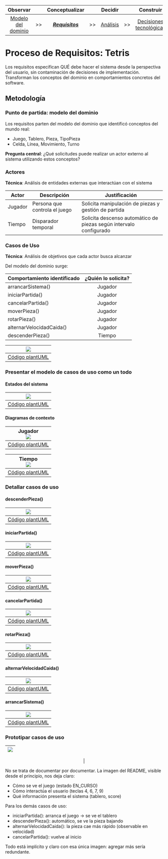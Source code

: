 <div align=center>

|Observar||Conceptualizar||Decidir||Construir||Ejecutar|
|:-:|:-:|:-:|:-:|:-:|:-:|:-:|:-:|:-:|
|[Modelo del dominio](/docs/modeloDelDominio.md)|>>|[***Requisitos***](/docs/ProcesoRequisitos.md)|>>|[Análisis](/docs/ProcesoAnalisis.md)|>>|[Decisiones tecnológicas](/docs/DecisionesTecnologicas.md)|>>|[Diseño](/docs/ProcesoDiseño.md)|>>|[Código](/src/)

</div>

# Proceso de Requisitos: Tetris

Los requisitos especifican QUÉ debe hacer el sistema desde la perspectiva del usuario, sin contaminación de decisiones de implementación. Transforman los conceptos del dominio en comportamientos concretos del software.

## Metodología

### Punto de partida: modelo del dominio

Los requisitos parten del modelo del dominio que identificó conceptos del mundo real:

- Juego, Tablero, Pieza, TipoPieza
- Celda, Línea, Movimiento, Turno

**Pregunta central**: ¿Qué solicitudes puede realizar un actor externo al sistema utilizando estos conceptos?

### Actores

**Técnica**: Análisis de entidades externas que interactúan con el sistema

<div align=center>

|Actor|Descripción|Justificación|
|-|-|-|
|Jugador|Persona que controla el juego|Solicita manipulación de piezas y gestión de partida|
|Tiempo|Disparador temporal|Solicita descenso automático de piezas según intervalo configurado|

</div>

### Casos de Uso

**Técnica**: Análisis de objetivos que cada actor busca alcanzar

Del modelo del dominio surge:

<div align=center>

|Comportamiento identificado|¿Quién lo solicita?
|-|:-:|
|arrancarSistema()|Jugador |
|iniciarPartida()|Jugador |
|cancelarPartida()|Jugador |
|moverPieza()|Jugador
|rotarPieza()|Jugador
|alternarVelocidadCaida()|Jugador
|descenderPieza()|Tiempo


|![](/images/modelosUML/DiagramaCasosUso.svg)
|:-:
|[Código plantUML](/modelosUML/DiagramaCasosUso.puml)

</div>

### Presentar el modelo de casos de uso como un todo

#### Estados del sistema

<div align=center>

|![](/images/modelosUML/DiagramaDeContexto000.svg)
|:-:
|[Código plantUML](/modelosUML/DiagramaDeContexto000.puml)

</div>

#### Diagramas de contexto

<div align=center>

|Jugador<br>![](/images/modelosUML/DiagramaDeContexto001-ActorJugador.svg)
|:-:
|[Código plantUML](/modelosUML/DiagramaDeContexto001-ActorJugador.puml)


|Tiempo<br>![](/images/modelosUML/DiagramaDeContexto001-ActorTiempo.svg)
|:-:
|[Código plantUML](/modelosUML/DiagramaDeContexto001-ActorTiempo.puml)


</div>

### Detallar casos de uso

#### descenderPieza()

<div align=center>

|![](/images/modelosUML/detalleCasosUso/descenderPieza.svg)
|:-:
|[Código plantUML](/modelosUML/detalleCasosUso/descenderPieza.puml)

</div>

#### iniciarPartida()

<div align=center>

|![](/images/modelosUML/detalleCasosUso/iniciarPartida.svg)
|:-:
|[Código plantUML](/modelosUML/detalleCasosUso/iniciarPartida.puml)

</div>

#### moverPieza()

<div align=center>

|![](/images/modelosUML/detalleCasosUso/moverPieza.svg)
|:-:
|[Código plantUML](/modelosUML/detalleCasosUso/moverPieza.puml)

</div>

#### cancelarPartida()

<div align=center>

|![](/images/modelosUML/detalleCasosUso/cancelarPartida.svg)
|:-:
|[Código plantUML](/modelosUML/detalleCasosUso/cancelarPartida.puml)

</div>

#### rotarPieza()

<div align=center>

|![](/images/modelosUML/detalleCasosUso/rotarPieza.svg)
|:-:
|[Código plantUML](/modelosUML/detalleCasosUso/rotarPieza.puml)

</div>

#### alternarVelocidadCaida()

<div align=center>

|![](/images/modelosUML/detalleCasosUso/alternarVelocidadCaida.svg)
|:-:
|[Código plantUML](/modelosUML/detalleCasosUso/alternarVelocidadCaida.puml)

</div>

#### arrancarSistema()

<div align=center>

|![](/images/modelosUML/detalleCasosUso/arrancarSistema.svg)
|:-:
|[Código plantUML](/modelosUML/detalleCasosUso/arrancarSistema.puml)

</div>

### Prototipar casos de uso

<div align=center>

|![](/images/tetris.png)
|:-:
|

</div>

No se trata de documentar por documentar. La imagen del README, visible desde el principio, nos deja claro:

- Cómo se ve el juego (estado EN_CURSO)
- Cómo interactúa el usuario (teclas 4, 6, 7, 9)
- Qué información presenta el sistema (tablero, score)

Para los demás casos de uso:

- iniciarPartida(): arranca el juego → se ve el tablero
- descenderPieza(): automático, se ve la pieza bajando
- alternarVelocidadCaida(): la pieza cae más rápido (observable en velocidad)
- cancelarPartida(): vuelve al inicio

Todo está implícito y claro con esa única imagen: agregar más sería redundante.
